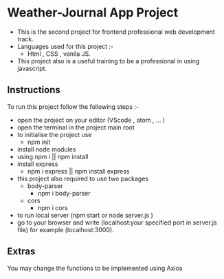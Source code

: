 # Weather-Journal App Project

- This is the second project for frontend professional web development track.
- Languages used for this project :-
  - Html , CSS , vanila JS.
- This project also is a useful training to be a professional in using javascript.

## Instructions

To run this project follow the following steps :-

- open the project on your editor (VScode , atom , ... )
- open the terminal in the project main root
- to initialise the project use
  - npm init
- install node modules
- using npm i || npm install
- install express
  - npm i express || npm install express
- this project also required to use two packages
  - body-parser
    - npm i body-parser
  - cors
    - npm i cors
- to run local server (npm start or node server.js )
- go to your browser and write (localhost:your specified port in server.js file) for example (localhost:3000).

## Extras

You may change the functions to be implemented using Axios
